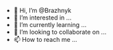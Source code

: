 - 👋 Hi, I’m @Brazhnyk
- 👀 I’m interested in ...
- 🌱 I’m currently learning ...
- 💞️ I’m looking to collaborate on ...
- 📫 How to reach me ...

<!---
Brazhnyk/Brazhnyk is a ✨ special ✨ repository because its `README.md` (this file) appears on your GitHub profile.
You can click the Preview link to take a look at your changes.
--->
